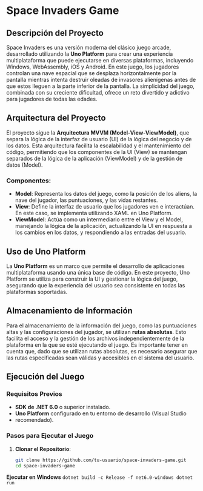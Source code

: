 # Space Invaders Game

## Descripción del Proyecto

Space Invaders es una versión moderna del clásico juego arcade, desarrollado
utilizando la **Uno Platform** para crear una experiencia multiplataforma que
puede ejecutarse en diversas plataformas, incluyendo Windows, WebAssembly, iOS
y Android. En este juego, los jugadores controlan una nave espacial que se
desplaza horizontalmente por la pantalla mientras intenta destruir oleadas de
invasores alienígenas antes de que estos lleguen a la parte inferior de la
pantalla. La simplicidad del juego, combinada con su creciente dificultad,
ofrece un reto divertido y adictivo para jugadores de todas las edades.

## Arquitectura del Proyecto

El proyecto sigue la **Arquitectura MVVM (Model-View-ViewModel)**, que separa
la lógica de la interfaz de usuario (UI) de la lógica del negocio y de los datos.
Esta arquitectura facilita la escalabilidad y el mantenimiento del código,
permitiendo que los componentes de la UI (View) se mantengan separados de la
lógica de la aplicación (ViewModel) y de la gestión de datos (Model).

### Componentes:

- **Model**: Representa los datos del juego, como la posición de los aliens, la nave del jugador, las puntuaciones, y las vidas restantes.
- **View**: Define la interfaz de usuario que los jugadores ven e interactúan. En este caso, se implementa utilizando XAML en Uno Platform.
- **ViewModel**: Actúa como un intermediario entre el View y el Model, manejando la lógica de la aplicación, actualizando la UI en respuesta a los cambios en los datos, y respondiendo a las entradas del usuario.

## Uso de Uno Platform

La **Uno Platform** es un marco que permite el desarrollo de aplicaciones
multiplataforma usando una única base de código. En este proyecto, Uno Platform
se utiliza para construir la UI y gestionar la lógica del juego, asegurando que
la experiencia del usuario sea consistente en todas las plataformas soportadas.

## Almacenamiento de Información

Para el almacenamiento de la información del juego, como las puntuaciones altas
y las configuraciones del jugador, se utilizan **rutas absolutas**.
Esto facilita el acceso y la gestión de los archivos independientemente de la
plataforma en la que se esté ejecutando el juego. Es importante tener en cuenta
que, dado que se utilizan rutas absolutas, es necesario asegurar que las rutas
especificadas sean válidas y accesibles en el sistema del usuario.

## Ejecución del Juego

### Requisitos Previos

- **SDK de .NET 6.0** o superior instalado.
- **Uno Platform** configurado en tu entorno de desarrollo (Visual Studio
- recomendado).

### Pasos para Ejecutar el Juego

1. **Clonar el Repositorio**:
   ```bash
   git clone https://github.com/tu-usuario/space-invaders-game.git
   cd space-invaders-game

**Ejecutar en Windows**
`dotnet build -c Release -f net6.0-windows
dotnet run`
